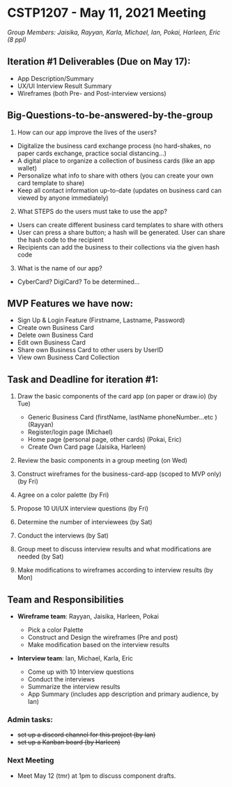 # CSTP1207 - May 11, 2021 Meeting 

*Group Members: Jaisika, Rayyan, Karla, Michael, Ian, Pokai, Harleen, Eric (8 ppl)*

## Iteration #1 Deliverables (Due on May 17):
- App Description/Summary
- UX/UI Interview Result Summary
- Wireframes (both Pre- and Post-interview versions)

## Big-Questions-to-be-answered-by-the-group
1.	How can our app improve the lives of the users? 
   - Digitalize the business card exchange process (no hard-shakes, no paper cards exchange, practice social distancing...)
   - A digital place to organize a collection of business cards (like an app wallet)
   - Personalize what info to share with others (you can create your own card template to share)
   - Keep all contact information up-to-date (updates on business card can viewed by anyone immediately)

2.	What STEPS do the users must take to use the app? 
- Users can create different business card templates to share with others
- User can press a share button; a hash will be generated. User can share the hash code to the recipient
- Recipients can add the business to their collections via the given hash code

3.	What is the name of our app? 
- CyberCard? DigiCard? To be determined…

## MVP Features we have now:
- Sign Up & Login Feature (Firstname, Lastname, Password)
- Create own Business Card 
- Delete own Business Card 
- Edit own Business Card
- Share own Business Card to other users by UserID
- View own Business Card Collection

## Task and Deadline for iteration #1:
1. Draw the basic components of the card app (on paper or draw.io) (by Tue)
   - Generic Business Card (firstName, lastName phoneNumber…etc ) (Rayyan)
   - Register/login page (Michael)
   - Home page (personal page, other cards) (Pokai, Eric)
   - Create Own Card page (Jaisika, Harleen)
  
2. Review the basic components in a group meeting (on Wed)
3. Construct wireframes for the business-card-app (scoped to MVP only) (by Fri)
4. Agree on a color palette (by Fri)
5. Propose 10 UI/UX interview questions (by Fri)
6. Determine the number of interviewees (by Sat)
7. Conduct the interviews (by Sat)
8. Group meet to discuss interview results and what modifications are needed (by Sat)
9. Make modifications to wireframes according to interview results (by Mon)

## Team and Responsibilities
- **Wireframe team**: Rayyan, Jaisika, Harleen, Pokai
   - Pick a color Palette
   - Construct and Design the wireframes (Pre and post)
   - Make modification based on the interview results

- **Interview team**: Ian, Michael, Karla, Eric
   - Come up with 10 Interview questions
   - Conduct the interviews 
   - Summarize the interview results
   - App Summary (includes app description and primary audience, by Ian)

### Admin tasks:
- ~~set up a discord channel for this project (by Ian)~~
- ~~set up a Kanban board (by Harleen)~~

### Next Meeting
- Meet May 12 (tmr) at 1pm to discuss component drafts. 
